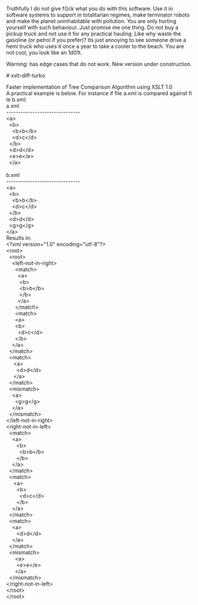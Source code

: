 Truthfully I do not give f()ck what you do with this software.  Use it in software systems to support in totalitarian regimes, make terminator robots and make the planet uninhabitable with pollution.  You are only hurting yourself with such behaviour.
Just promise me one thing.  Do not buy a pickup truck and not use it for any practical hauling.  Like why waste the gasoline (or petrol if you prefer)?  Its just annoying to see someone drive a hemi truck who uses it once a year to take a cooler to the beach.  You are not cool, you look like an 1d01t.




Warning: has edge cases that do not work. New version under construction.

#&nbsp;xslt-diff-turbo

Faster&nbsp;implementation&nbsp;of&nbsp;Tree&nbsp;Comparison&nbsp;Algorithm&nbsp;using&nbsp;XSLT&nbsp;1.0<br/>
A&nbsp;practical&nbsp;example&nbsp;is&nbsp;below.&nbsp;For&nbsp;instance&nbsp;if&nbsp;file&nbsp;a.xml&nbsp;is&nbsp;compared&nbsp;against&nbsp;file&nbsp;b.xml:<br/>
a.xml<br/>
-------------------------------<br/>
&lt;a&gt;<br/>
  &nbsp;&nbsp;&lt;b&gt;<br/>
    &nbsp;&nbsp;&nbsp;&nbsp;&lt;b&gt;b&lt;/b&gt;<br/>
    &nbsp;&nbsp;&nbsp;&nbsp;&lt;d&gt;c&lt;/d&gt;<br/>
  &nbsp;&nbsp;&lt;/b&gt;<br/>
  &nbsp;&nbsp;&lt;d&gt;d&lt;/d&gt;<br/>
  &nbsp;&nbsp;&lt;e&gt;e&lt;/e&gt;<br/>
&nbsp;&nbsp;&lt;/a&gt;<br/>
<br/>
b.xml<br/>
-------------------------------<br/>
&lt;a&gt;<br/>
  &nbsp;&nbsp;&lt;b&gt;<br/>
    &nbsp;&nbsp;&nbsp;&nbsp;&lt;b&gt;b&lt;/b&gt;<br/>
    &nbsp;&nbsp;&nbsp;&nbsp;&lt;d&gt;c&lt;/d&gt;<br/>
  &nbsp;&nbsp;&lt;/b&gt;<br/>
  &nbsp;&nbsp;&lt;d&gt;d&lt;/d&gt;<br/>
  &nbsp;&nbsp;&lt;g&gt;g&lt;/g&gt;<br/>
&lt;/a&gt;<br/>
Results in:<br/>
&lt;?xml version="1.0" encoding="utf-8"?&gt;<br/>
&lt;root&gt;<br/>
  &nbsp;&nbsp;&lt;root&gt;<br/>
    &nbsp;&nbsp;&nbsp;&nbsp;&lt;left-not-in-right&gt;<br/>
      &nbsp;&nbsp;&nbsp;&nbsp;&nbsp;&nbsp;&lt;match&gt;<br/>
        &nbsp;&nbsp;&nbsp;&nbsp;&nbsp;&nbsp;&nbsp;&nbsp;&lt;a&gt;<br/>
          &nbsp;&nbsp;&nbsp;&nbsp;&nbsp;&nbsp;&nbsp;&nbsp;&nbsp;&lt;b&gt;<br/>
            &nbsp;&nbsp;&nbsp;&nbsp;&nbsp;&nbsp;&nbsp;&nbsp;&nbsp;&lt;b&gt;b&lt;/b&gt;<br/>
          &nbsp;&nbsp;&nbsp;&nbsp;&nbsp;&nbsp;&nbsp;&nbsp;&nbsp;&lt;/b&gt;<br/>
        &nbsp;&nbsp;&nbsp;&nbsp;&nbsp;&nbsp;&nbsp;&nbsp;&lt;/a&gt;<br/>
      &nbsp;&nbsp;&nbsp;&nbsp;&nbsp;&nbsp;&lt;/match&gt;<br/>
      &nbsp;&nbsp;&nbsp;&nbsp;&nbsp;&nbsp;&lt;match&gt;<br/>
        &nbsp;&nbsp;&nbsp;&nbsp;&nbsp;&nbsp;&lt;a&gt;<br/>
          &nbsp;&nbsp;&nbsp;&nbsp;&nbsp;&nbsp;&lt;b&gt;<br/>
            &nbsp;&nbsp;&nbsp;&nbsp;&nbsp;&nbsp;&nbsp;&nbsp;&lt;d&gt;c&lt;/d&gt;<br/>
          &nbsp;&nbsp;&nbsp;&nbsp;&nbsp;&nbsp;&lt;/b&gt;<br/>
        &nbsp;&nbsp;&nbsp;&nbsp;&lt;/a&gt;<br/>
      &nbsp;&nbsp;&lt;/match&gt;<br/>
      &nbsp;&nbsp;&lt;match&gt;<br/>
        &nbsp;&nbsp;&nbsp;&nbsp;&nbsp;&lt;a&gt;<br/>
          &nbsp;&nbsp;&nbsp;&nbsp;&nbsp;&nbsp;&nbsp;&lt;d&gt;d&lt;/d&gt;<br/>
        &nbsp;&nbsp;&nbsp;&nbsp;&nbsp;&lt;/a&gt;<br/>
      &nbsp;&nbsp;&lt;/match&gt;<br/>
      &nbsp;&nbsp;&lt;mismatch&gt;<br/>
        &nbsp;&nbsp;&nbsp;&nbsp;&lt;a&gt;<br/>
          &nbsp;&nbsp;&nbsp;&nbsp;&nbsp;&nbsp;&lt;g&gt;g&lt;/g&gt;<br/>
        &nbsp;&nbsp;&nbsp;&nbsp;&lt;/a&gt;<br/>
      &nbsp;&nbsp;&lt;/mismatch&gt;<br/>
    &lt;/left-not-in-right&gt;<br/>
    &lt;right-not-in-left&gt;<br/>
      &nbsp;&nbsp;&lt;match&gt;<br/>
        &nbsp;&nbsp;&nbsp;&nbsp;&lt;a&gt;<br/>
          &nbsp;&nbsp;&nbsp;&nbsp;&nbsp;&nbsp;&nbsp;&lt;b&gt;<br/>
            &nbsp;&nbsp;&nbsp;&nbsp;&nbsp;&nbsp;&nbsp;&nbsp;&nbsp;&lt;b&gt;b&lt;/b&gt;<br/>
          &nbsp;&nbsp;&nbsp;&nbsp;&nbsp;&nbsp;&nbsp;&lt;/b&gt;<br/>
        &nbsp;&nbsp;&nbsp;&nbsp;&lt;/a&gt;<br/>
      &nbsp;&nbsp;&lt;/match&gt;<br/>
      &nbsp;&nbsp;&lt;match&gt;<br/>
        &nbsp;&nbsp;&nbsp;&nbsp;&nbsp;&lt;a&gt;<br/>
          &nbsp;&nbsp;&nbsp;&nbsp;&nbsp;&nbsp;&nbsp;&lt;b&gt;<br/>
            &nbsp;&nbsp;&nbsp;&nbsp;&nbsp;&nbsp;&nbsp;&nbsp;&nbsp;&lt;d&gt;c&lt;/d&gt;<br/>
          &nbsp;&nbsp;&nbsp;&nbsp;&nbsp;&nbsp;&nbsp;&lt;/b&gt;<br/>
        &nbsp;&nbsp;&nbsp;&nbsp;&lt;/a&gt;<br/>
      &nbsp;&nbsp;&lt;/match&gt;<br/>
      &nbsp;&nbsp;&lt;match&gt;<br/>
        &nbsp;&nbsp;&nbsp;&nbsp;&lt;a&gt;<br/>
          &nbsp;&nbsp;&nbsp;&nbsp;&nbsp;&nbsp;&nbsp;&lt;d&gt;d&lt;/d&gt;<br/>
        &nbsp;&nbsp;&nbsp;&nbsp;&lt;/a&gt;<br/>
      &nbsp;&nbsp;&lt;/match&gt;<br/>
      &nbsp;&nbsp;&lt;mismatch&gt;<br/>
        &nbsp;&nbsp;&nbsp;&nbsp;&nbsp;&nbsp;&lt;a&gt;<br/>
          &nbsp;&nbsp;&nbsp;&nbsp;&nbsp;&nbsp;&nbsp;&lt;e&gt;e&lt;/e&gt;<br/>
        &nbsp;&nbsp;&nbsp;&nbsp;&nbsp;&nbsp;&lt;/a&gt;<br/>
      &nbsp;&nbsp;&lt;/mismatch&gt;<br/>
    &lt;/right-not-in-left&gt;<br/>
  &lt;/root&gt;<br/>
&lt;/root&gt;<br/>
<br/>
